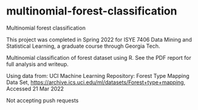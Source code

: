 # multinomial-forest-classification
Multinomial forest classification 

This project was completed in Spring 2022 for ISYE 7406 Data Mining and Statistical Learning, a graduate course through Georgia Tech.

Multinomial classification of forest dataset using R. See the PDF report for full analysis and writeup.

Using data from: UCI Machine Learning Repository: Forest Type Mapping Data Set, https://archive.ics.uci.edu/ml/datasets/Forest+type+mapping, Accessed 21 Mar 2022

Not accepting push requests
